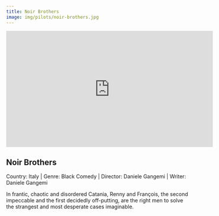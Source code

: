 ```yaml
---
title: Noir Brothers
image: img/pilots/noir-brothers.jpg
---
```


<iframe width="560" height="315" src="https://www.youtube.com/watch?v=-O8jd6SDUGQ" frameborder="0" allow="accelerometer; autoplay; encrypted-media; gyroscope; picture-in-picture" allowfullscreen></iframe>

## Noir Brothers
Country: Italy | Genre: Black Comedy | Director: Daniele Gangemi | Writer: Daniele Gangemi

In frantic, chaotic and disordered Catania, Renny and François, the second impeccable and the first decidedly off-putting, are the right men to solve the strangest and most desperate cases imaginable.
